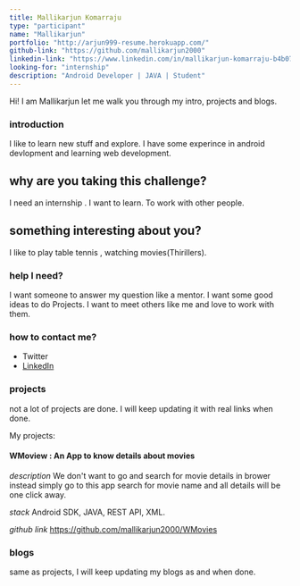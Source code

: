```yaml
---
title: Mallikarjun Komarraju
type: "participant"
name: "Mallikarjun"
portfolio: "http://arjun999-resume.herokuapp.com/"
github-link: "https://github.com/mallikarjun2000"
linkedin-link: "https://www.linkedin.com/in/mallikarjun-komarraju-b4b070183"
looking-for: "internship"
description: "Android Developer | JAVA | Student"
---
```


Hi! I am Mallikarjun let me walk you through my intro, projects and blogs.

### introduction

I like to learn new stuff and explore. I have some experince in android devlopment and learning web development.

## why are you taking this challenge?

I need an internship .
I want to learn.
 To work with other people.

## something interesting about you?

I like to play table tennis , watching movies(Thirillers). 

### help I need?

I want someone to answer my question like a mentor.
 I want some good ideas to do Projects.
 I want to meet others like me and love to work with them.

### how to contact me?

- Twitter
- [LinkedIn](https://www.linkedin.com/in/mallikarjun-komarraju-b4b070183)

### projects

not a lot of projects are done. I will keep updating it with real links when done.

My projects:

#### WMoview : An App  to know details about movies

_description_ We don't want to go and search for movie details in brower instead simply go to this app search for movie name and all details will be one click away.  

_stack_ Android SDK, JAVA, REST API, XML.  

_github link_ https://github.com/mallikarjun2000/WMovies

### blogs

same as projects, I will keep updating my blogs as and when done.
